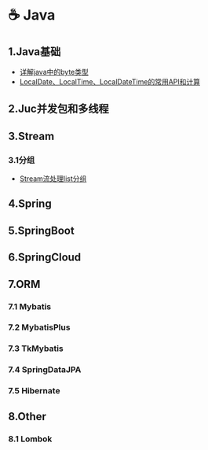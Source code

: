# ☕ Java


## 1.Java基础
- [详解java中的byte类型](/md/Java/Javase/详解java中的byte类型.md)
- [LocalDate、LocalTime、LocalDateTime的常用API和计算](/md/Java/Javase/LocalDate、LocalTime、LocalDateTime的常用API和计算.md)

## 2.Juc并发包和多线程


## 3.Stream

### 3.1分组
- [Stream流处理list分组](/md/Java/Stream/分组/Stream流处理list分组.md)


## 4.Spring


## 5.SpringBoot


## 6.SpringCloud

## 7.ORM

### 7.1 Mybatis

### 7.2 MybatisPlus

### 7.3 TkMybatis

### 7.4 SpringDataJPA

### 7.5 Hibernate

## 8.Other

### 8.1 Lombok




